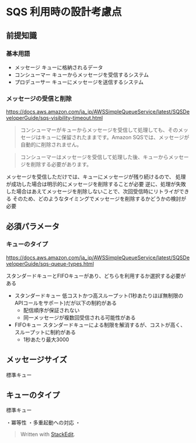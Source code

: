 # SQS 利用時の設計考慮点

## 前提知識

### 基本用語
- メッセージ
キューに格納されるデータ
- コンシューマー 
キューからメッセージを受信するシステム
- プロデューサー
キューにメッセージを送信するシステム


### メッセージの受信と削除
https://docs.aws.amazon.com/ja_jp/AWSSimpleQueueService/latest/SQSDeveloperGuide/sqs-visibility-timeout.html
> コンシューマーがキューからメッセージを受信して処理しても、そのメッセージはキューに保留されたままです。Amazon SQSでは、メッセージが自動的に削除されません。

> コンシューマーはメッセージを受信して処理した後、キューからメッセージを削除する必要があります。

メッセージを受信しただけでは、キューにメッセージが残り続けるので、
処理が成功した場合は明示的にメッセージを削除することが必要
逆に、処理が失敗した場合はあえてメッセージを削除しないことで、次回受信時にリトライができる
そのため、どのようなタイミングでメッセージを削除するかどうかの検討が必要

## 必須パラメータ
### キューのタイプ
https://docs.aws.amazon.com/ja_jp/AWSSimpleQueueService/latest/SQSDeveloperGuide/sqs-queue-types.html

スタンダードキューとFIFOキューがあり、どちらを利用するか選択する必要がある

- スタンダードキュー
低コストかつ高スループット(1秒あたりほぼ無制限のAPIコールをサポート)だが以下の制約がある
  - 配信順序が保証されない
  - 同一メッセージが複数回受信される可能性がある
- FIFOキュー
スタンダードキューによる制限を解消するが、コストが高く、スループットに制約がある
  - 1秒あたり最大3000 

## メッセージサイズ

標準キュー

## キューのタイプ
標準キュー

・冪等性
・多重起動への対応
・


> Written with [StackEdit](https://stackedit.io/).
<!--stackedit_data:
eyJoaXN0b3J5IjpbLTEyNjc3MjQyNDIsNTI5MzExOTc5LC02OT
g2NjIxNjAsLTc2NzA4Mjk4MywtNTMzNjA0MjM1XX0=
-->
